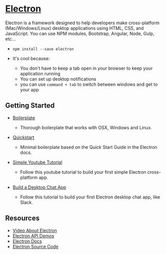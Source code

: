 # [Electron](http://electron.atom.io/)  
Electron is a framework designed to help developers make cross-platform (Mac/Windows/Linux) desktop applications using HTML, CSS, and JavaScript. You can use NPM modules, Bootstrap, Angular, Node, Gulp, etc...

- `npm install --save electron`

- It's cool because:  
  - You don't have to keep a tab open in your browser to keep your application running
  - You can set up desktop notifications  
  - you can use `command + tab` to switch between windows and get to your app  


## Getting Started   
- [Boilerplate](https://github.com/szwacz/electron-boilerplate)  
  - Thorough boilerplate that works with OSX, Windows and Linux.  

- [Quickstart](https://github.com/electron/electron-quick-start)  
  - Minimal boilerplate based on the Quick Start Guide in the Electron docs.  

- [Simple Youtube Tutorial](https://www.youtube.com/watch?v=jKzBJAowmGg)  
  - Follow this youtube tutorial to build your first simple Electron cross-platform app.

- [Build a Desktop Chat App](https://www.twilio.com/blog/2015/12/getting-started-with-electron-building-a-desktop-chat-app.html)  
  - Follow this tutorial to build your first Electron desktop chat app, like Slack.  

## Resources  
- [Video About Electron](https://www.youtube.com/watch?v=8YP_nOCO-4Q&feature=youtu.be)  
- [Electron API Demos](https://github.com/electron/electron-api-demos)
- [Electron Docs](http://electron.atom.io/docs)  
- [Electron Source Code](https://github.com/electron/electron)  
